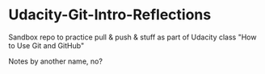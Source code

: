 # Udacity-Git-Intro-Reflections
Sandbox repo to practice pull &amp; push &amp; stuff as part of Udacity class "How to Use Git and GitHub"

Notes by another name, no?
